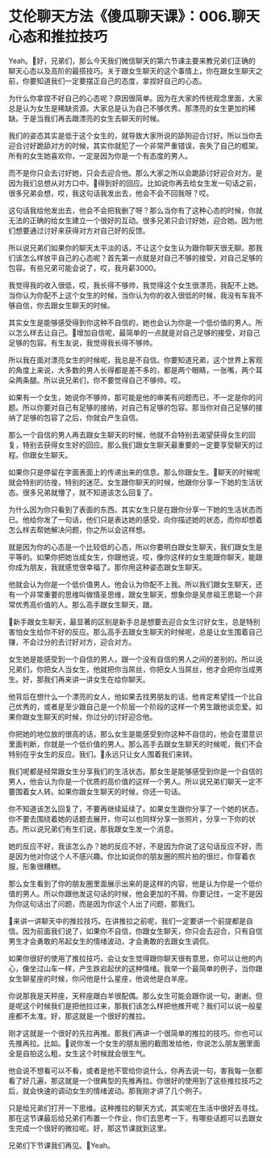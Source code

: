 # 艾伦聊天方法《傻瓜聊天课》：006.聊天心态和推拉技巧

Yeah。🎼好，兄弟们，那么今天我们微信聊天的第六节课主要来教兄弟们正确的聊天心态以及高阶的最搭技巧。关于跟女生聊天的这个事情上，你在跟女生聊天之前，你要知道我们一定要摆正自己的态度，拿捏好自己的心态。

为什么你拿捏不好自己的心态呢？原因很简单。因为在大家的传统观念里面，大家总是认为女生是稀缺资源。大家总是认为自己不够优秀。那漂亮的女生更加的稀缺。于是当我们再去跟漂亮的女生去聊天的时候。

我们的姿态其实是低于这个女生的，就导致大家所说的舔狗迎合讨好。所以当你去迎合讨好跪舔对方的时候，其实你就犯了一个非常严重错误，丧失了自己的框架。所有的女生她喜欢你，一定是因为你是一个有态度的男人。

而不是你只会去讨好她，只会去迎合他。那么大家之所以会跪舔讨好迎合对方。是因为我们总想从对方口中。🎼得到好的回应。比如说你再去给女生发一句话之前，很多兄弟会想，哎，我这句话我发出去，他会不会不回我呀？哎。

这句话我给他发出去，他会不会把我删了呀？那么当你有了这种心态的时候，你就无法的正确的给女生建立一个很好的互动。很多兄弟只会讨好她，迎合她。因为他们想要通过讨好来获得对方对自己好的反馈。

所以说兄弟们如果你的聊天太平淡的话，不让这个女生认为跟你聊天很无聊。那我们该怎么样放平自己的心态呢？首先第一点就是对自己不够的接受，对自己足够的包容。有些兄弟可能会说了，哎，我月薪3000。

我觉得我的收入很低，哎，我长得不够帅，我觉得这个女生很漂亮，我配不上她。当你认为你配不上这个女生的时候，当你认为你的收入很低的时候，我没有车我不够自信，你去跟女生聊天的时候。

其实女生是能够感受得到你这种不自信的，她也会认为你是一个低价值的男人。所以怎么样去让自己。🎼增加自信呢，最简单的一点就是对自己足够的接受，对自己足够的包容。有生友说，我觉得我长得不够帅。

所以我在面对漂亮女生的时候呢，我总是不自信。你要知道兄弟，这个世界上客观的角度上来说，大多数的男人长得都是差不多的，都是两个眼睛，一张嘴，两个耳朵两条腿。所以说兄弟们，你不要觉得自己不够帅。哎。

如果有一个女生，她说你不够帅，那可能是他的审美有问题而已，不一定是你的问题。所以你要对自己有足够的接纳，对自己有足够的包容。那当你对自己足够的接纳了足够的包容了之后，你就会产生自信。

那么一个自信的男人再去跟女生聊天的时候，他就不会特别去渴望获得女生的回复，特别去获得女生好的回应。那么我们跟女生聊天最重要的一定要享受聊天的过程。你跟女生聊天。

如果你只是停留在字面表面上的传递出来的信息。那么你跟女生。🎼聊天的时候呢就会特别的彷徨，特别的迷茫。女生跟你聊天的时候，他跟你分享一下她的生活状态。很多兄弟就懵了，就不知道该怎么回复了。

为什么因为你只看到了表面的东西。其实女生只是在跟你分享一下她的生活状态而已。他给你发了一句话，他们只是表达她的感受，向你描述她的状态，而你却想着怎么样去帮她解决问题，你之所以会这样想。

就是因为你的心态是一个比较低的心态，所以你要明白跟女生聊天，我们跟女生是平等的。如果你把她当成女生，你跟他说，哎，像你这样的女生能跟你聊天，能跟你成为朋友，我就感觉很幸福了。那你用这种姿态跟女生聊天。

他就会认为你是一个低价值男人。他会认为你配不上我。所以我们跟女生聊天，还有一个非常重要的思维叫做情圣思维，跟女生聊天，想象你是吴彦祖王思聪一个非常优秀高价值的人。那么高手跟女生聊天，跟。

🎼新手跟女生聊天，最显著的区别是新手总是想要去迎合女生讨好女生，总是特别害怕女生给你不好的反应。那么高手去跟女生聊天的时候呢，总是让女生围着自己赚，不会过分的去讨好对方，迎合对方。

女生她是能感受到一个自信的男人，跟一个没有自信的男人之间的差别的。所以说兄弟们，你把女人当女生，他就把你当屌丝，你把女人当屌丝，他才会把你当成男生。好，那我们再来讲一讲女生在给你聊天。

他背后在想什么一个漂亮的女人，他如果去找男朋友的话，他肯定希望找一个比自己优秀的，或者是至少跟自己是一个阶层一个阶段的这样一个男生跟他谈恋爱。如果你跟女生聊天的时候，你过分的讨好迎合他。

你把她的地位放的很高的话，那么女生是能感受到你这种不自信的，他会在潜意识里面判断，你就是一个低价值的男人。那么高手去跟女生聊天的时候呢，我们不会特别在乎女生的反应。我们。🎼永远只让女人围着我们来转。

我们呢都是经常跟女生分享我们的生活状态。那女生是能够感受到你是一个自信的男人，他会认为你是一个优质的高价值的这样一个男人。所以说兄弟们聊天一定不要围着女人转。如果你跟女生聊天的时候，你还一句话。

你不知道该怎么回复了，不要再继续延续了。如果女生跟你分享了一个她的状态，你不要去围绕着她的话题去展开，你可以也同样分享一张照片，分享一下你的状态。所以说兄弟们有生们说，那我跟女生发一个消息。

她的反应不好，我该怎么办？她的反应不好，不是因为你说了这句话反应不好，而是因为他对你这个人不感兴趣。你比如说你的朋友圈的照片拍的很烂，你穿着衣服，形象很糟糕。

那么女生看到了你的朋友圈里面展示出来的是这样的内容，他是认为你是一个低价值的男人。所以你跟他发这句话的时候，他会更加的不屑。你要记住，一定不是因为你这句话出了问题，而是因为你这个人出了问题，那我们。

🎼来讲一讲聊天中的推拉技巧。在讲推拉之前呢，我们一定要讲一个前提都是自信。因为前面我们说了，如果你不自信，你跟女生聊天，你只会去迎合，只有自信男生才会勇敢的吊起女生的情绪波动，才会勇敢的去跟女生调侃。

如果你很好的使用了推拉技巧，会让女生觉得跟你聊天很有意思，你可以让他的内心，像坐过山车一样，产生跌宕起伏的这种情绪。我举一个最简单的例子，当你跟女生聊星座的时候，你问他是什么星座，他说他是白羊座。

你说那我是天秤座，天秤座跟白羊很配偶。那么女生可能会跟你说一句，谢谢。但是呢这个时候我们是把他拉过来，那我们该怎么样把他推开呢？我们可以说一般星座都不太准。好，那这就是一个很好的推拉。

刚才这就是一个很好的先拉再推。那我们再讲一个很简单的推拉的技巧。你也可以先推再拉。比如。🎼说你发一个女生的朋友圈的截图发给他，你说怎么朋友圈里面全是自拍这么粗，女生这个时候就会很生气。

他会说不想看可以不看，或者是他不管给你说什么，你再去说一句，害我每一张都看了好几遍，那这就是一个很典型的先推再拉。你很好的使用到了这些推拉技巧之后，就会快速的调动女生的情绪波动。那我刚才讲了几个例子。

只是给兄弟们打开一下思维。这种推拉的聊天方式，其实呢在生活中很好去寻找。那在这节课最后给兄弟们布置一个作业，你们去思考一下，有哪些话题可以去跟女生完成一个很好的微拉呢。好，那这节课就到这里。

兄弟们下节课我们再见。🎼Yeah。